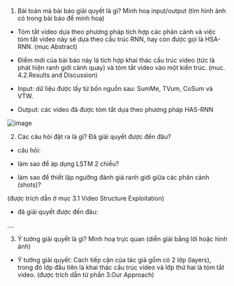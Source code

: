 1. Bài toán mà bài báo giải quyết là gì? Minh hoạ input/output (tìm hình ảnh có trong bài báo để minh hoạ)
- Tóm tắt video dựa theo phương pháp tích hợp các phân cảnh và việc tóm tắt video này sẽ dựa theo cấu trúc RNN, hay còn được gọi là HSA-RNN. (mục Abstract)

- Điểm mới của bài báo này là tích hợp khai thác cấu trúc video (tức là phát hiện ranh giới cảnh quay) và tóm tắt video vào một kiến trúc. (muc. 4.2.Results and Discussion)

- Input: dữ liệu được lấy từ bốn nguồn sau: SumMe, TVum, CoSum và VTW.

- Output: các video đã được tóm tắt dựa theo phương pháp HAS-RNN

![image](https://user-images.githubusercontent.com/77050017/118468305-d41d4a00-b72e-11eb-912f-6427ba6cf36b.png)

2. Các câu hỏi đặt ra là gì? Đã giải quyết được đến đâu?
+ câu hỏi:

- làm sao để áp dụng LSTM 2 chiều?

- làm sao để thiết lập ngưỡng đánh giá ranh giới giữa các phân cảnh (shots)?

(được trích dẫn ở mục 3.1 Video Structure Exploitation)

+ đã giải quyết được đến đâu:

....

3. Ý tưởng giải quyết là gì? Minh hoạ trực quan (diễn giải bằng lời hoặc hình ảnh)

- Ý tưởng giải quyết: Cách tiếp cận của tác giả gồm có 2 lớp (layers), trong đó lớp đầu tiên là khai thác cấu trúc video và lớp thứ hai là tóm tắt video. (được trích dẫn từ phần 3.Our Approach)
